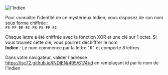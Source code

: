 ![l'Indien](https://lsc72.github.io/INDIEN/495/6174.png)

Pour connaître l'identité de ce mystérieux Indien, vous disposez de son nom sous forme chiffrée :  
```F5-FF-EE-EC-FB-F5-FF-EC```

Chaque lettre a été chiffrée avec la fonction XOR et une clé sur 1 octet. Si vous trouvez cette clé, vous pourrez déchiffrer le nom  
__Indice__ : Le nom commence par la lettre "K" et comporte 8 lettres

Dans votre navigateur, valider l'adresse https://lsc72.github.io/INDIEN/495/6174/id en remplaçant id par le nom de l'indien
